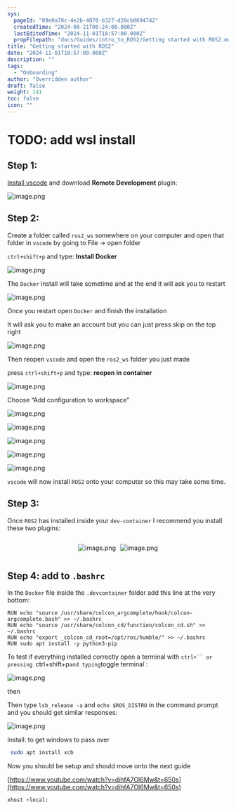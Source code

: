 ```yaml
---
sys:
  pageId: "89e0a78c-4e2b-4070-b327-d28cb0694742"
  createdTime: "2024-08-21T00:24:00.000Z"
  lastEditedTime: "2024-11-01T18:57:00.000Z"
  propFilepath: "docs/Guides/intro_to_ROS2/Getting started with ROS2.md"
title: "Getting started with ROS2"
date: "2024-11-01T18:57:00.000Z"
description: ""
tags:
  - "Onboarding"
author: "Overridden author"
draft: false
weight: 141
toc: false
icon: ""
---
```


# TODO: add wsl install

## Step 1:

[Install vscode](https://code.visualstudio.com/download) and download **Remote Development** plugin:

![image.png](https://prod-files-secure.s3.us-west-2.amazonaws.com/d518164a-d88e-44d1-a4ee-3adb3bd8bce0/efb52993-1881-4a40-b95e-6f020334f022/image.png?X-Amz-Algorithm=AWS4-HMAC-SHA256&X-Amz-Content-Sha256=UNSIGNED-PAYLOAD&X-Amz-Credential=ASIAZI2LB4666QVT7VAM%2F20250301%2Fus-west-2%2Fs3%2Faws4_request&X-Amz-Date=20250301T004016Z&X-Amz-Expires=3600&X-Amz-Security-Token=IQoJb3JpZ2luX2VjEF8aCXVzLXdlc3QtMiJHMEUCIF%2Bdik1amFfdhpL8MUUgbxBVlbB3Xupv0J9buoq%2FHXApAiEAt7NJY57GMK79RaVY3dPNgE5giiDmCHReqDfmZm1gAqEqiAQImP%2F%2F%2F%2F%2F%2F%2F%2F%2F%2FARAAGgw2Mzc0MjMxODM4MDUiDMDhUgORmjrR4q%2BT8CrcA8c9okrl8VG6zsuhZY4%2F4b%2B4i3eoBvHNDMza05BGo%2BZsRsJfuFzXx37v94mRSshI7M68fWBUlP%2FiIjUbOA98VRSvM7BPYxRemUPuD%2F7AYppJZLgbuYS0mDDh5j3wfBA4ivbkxTnv17OcUwm6wgi7aKHF%2B9DBFLREyEtIhXaIZF6NJ3kr8LEm%2Fch%2FMt35MikarEZ3DN78bV2XnwYyU0KkhwGpSH01M2e0nE2kMrDZhnQjOYkfZPhmE87e7HoKYbU4YA9hUEfx0h3GkXtz9qTiEaECROeWk6ki0DQ76SFV5dT449G3Nlt6h4MDs4R1dgy2jWOfm%2BIrPFE%2B34hsAtulC6s%2FpXqPIX%2B240SmlQ%2BecNgVzg1lWAcafq%2FHpVK%2B3M6CKDt4rKIaPy380PCk9mCRO9MEOE2z5KWUrdBEIM4BpKqiTi8CA6wfxQD43MB5W8EIexD1tIoitEJDTGu0SoV0SPIAxLyMNZ56tPWffUPu7zGHUjCQKLD5co7Cq0s5I2mJMvGfXsFZJZWc2UOjgAUYL9CXgk0Hew%2Bd5OfaNTnPTexuQZ9Fq7cUiIJiAup8%2FzItbU4%2BFdqRCTAKOIpOJnp30S6hbUvRzfbiKZ1kg36Cg%2BECZsBBujASLyYmAOtXMJ6Fib4GOqUBoI1qpb411B5jdLnUU%2Fr%2FU2HyARFBWHcC7LY43aob5OKYK0Wz%2BNNSWDoo44NS%2F1bA6inf3PuYSst7dEb897QUJb8Nmb%2BFV6edyAAE75XZEgdxi9lJZBCFaII7Kd%2BOu9Y%2BY8DS8RbUtZD2ygYmJeCuLkInKftmi85vxejgCEgYHSflvkvCVTL5RSE6nCzoVwRs%2BsaU7Zly4uKtx9j9g4yY0aeuX30m&X-Amz-Signature=84208735e14bb0b8ecea901c10fcacd6685be2d81d7ade7c65f91c753663403b&X-Amz-SignedHeaders=host&x-id=GetObject)

## Step 2:

Create a folder called `ros2_ws` somewhere on your computer and open that folder in `vscode` by going to File → open folder 

`ctrl+shift+p` and type: **Install Docker**

![image.png](https://prod-files-secure.s3.us-west-2.amazonaws.com/d518164a-d88e-44d1-a4ee-3adb3bd8bce0/2269dc0e-1cd5-47ff-bceb-c04ad9b2eab0/image.png?X-Amz-Algorithm=AWS4-HMAC-SHA256&X-Amz-Content-Sha256=UNSIGNED-PAYLOAD&X-Amz-Credential=ASIAZI2LB4666QVT7VAM%2F20250301%2Fus-west-2%2Fs3%2Faws4_request&X-Amz-Date=20250301T004017Z&X-Amz-Expires=3600&X-Amz-Security-Token=IQoJb3JpZ2luX2VjEF8aCXVzLXdlc3QtMiJHMEUCIF%2Bdik1amFfdhpL8MUUgbxBVlbB3Xupv0J9buoq%2FHXApAiEAt7NJY57GMK79RaVY3dPNgE5giiDmCHReqDfmZm1gAqEqiAQImP%2F%2F%2F%2F%2F%2F%2F%2F%2F%2FARAAGgw2Mzc0MjMxODM4MDUiDMDhUgORmjrR4q%2BT8CrcA8c9okrl8VG6zsuhZY4%2F4b%2B4i3eoBvHNDMza05BGo%2BZsRsJfuFzXx37v94mRSshI7M68fWBUlP%2FiIjUbOA98VRSvM7BPYxRemUPuD%2F7AYppJZLgbuYS0mDDh5j3wfBA4ivbkxTnv17OcUwm6wgi7aKHF%2B9DBFLREyEtIhXaIZF6NJ3kr8LEm%2Fch%2FMt35MikarEZ3DN78bV2XnwYyU0KkhwGpSH01M2e0nE2kMrDZhnQjOYkfZPhmE87e7HoKYbU4YA9hUEfx0h3GkXtz9qTiEaECROeWk6ki0DQ76SFV5dT449G3Nlt6h4MDs4R1dgy2jWOfm%2BIrPFE%2B34hsAtulC6s%2FpXqPIX%2B240SmlQ%2BecNgVzg1lWAcafq%2FHpVK%2B3M6CKDt4rKIaPy380PCk9mCRO9MEOE2z5KWUrdBEIM4BpKqiTi8CA6wfxQD43MB5W8EIexD1tIoitEJDTGu0SoV0SPIAxLyMNZ56tPWffUPu7zGHUjCQKLD5co7Cq0s5I2mJMvGfXsFZJZWc2UOjgAUYL9CXgk0Hew%2Bd5OfaNTnPTexuQZ9Fq7cUiIJiAup8%2FzItbU4%2BFdqRCTAKOIpOJnp30S6hbUvRzfbiKZ1kg36Cg%2BECZsBBujASLyYmAOtXMJ6Fib4GOqUBoI1qpb411B5jdLnUU%2Fr%2FU2HyARFBWHcC7LY43aob5OKYK0Wz%2BNNSWDoo44NS%2F1bA6inf3PuYSst7dEb897QUJb8Nmb%2BFV6edyAAE75XZEgdxi9lJZBCFaII7Kd%2BOu9Y%2BY8DS8RbUtZD2ygYmJeCuLkInKftmi85vxejgCEgYHSflvkvCVTL5RSE6nCzoVwRs%2BsaU7Zly4uKtx9j9g4yY0aeuX30m&X-Amz-Signature=4a2a86617ea6fcbefaa402ce2a7f8c19b2a5be70f593eafdca71418991424546&X-Amz-SignedHeaders=host&x-id=GetObject)

The `Docker` install will take sometime and at the end it will ask you to restart

![image.png](https://prod-files-secure.s3.us-west-2.amazonaws.com/d518164a-d88e-44d1-a4ee-3adb3bd8bce0/ed233f78-be33-4b1f-b89c-9c346c0e961e/image.png?X-Amz-Algorithm=AWS4-HMAC-SHA256&X-Amz-Content-Sha256=UNSIGNED-PAYLOAD&X-Amz-Credential=ASIAZI2LB4666QVT7VAM%2F20250301%2Fus-west-2%2Fs3%2Faws4_request&X-Amz-Date=20250301T004017Z&X-Amz-Expires=3600&X-Amz-Security-Token=IQoJb3JpZ2luX2VjEF8aCXVzLXdlc3QtMiJHMEUCIF%2Bdik1amFfdhpL8MUUgbxBVlbB3Xupv0J9buoq%2FHXApAiEAt7NJY57GMK79RaVY3dPNgE5giiDmCHReqDfmZm1gAqEqiAQImP%2F%2F%2F%2F%2F%2F%2F%2F%2F%2FARAAGgw2Mzc0MjMxODM4MDUiDMDhUgORmjrR4q%2BT8CrcA8c9okrl8VG6zsuhZY4%2F4b%2B4i3eoBvHNDMza05BGo%2BZsRsJfuFzXx37v94mRSshI7M68fWBUlP%2FiIjUbOA98VRSvM7BPYxRemUPuD%2F7AYppJZLgbuYS0mDDh5j3wfBA4ivbkxTnv17OcUwm6wgi7aKHF%2B9DBFLREyEtIhXaIZF6NJ3kr8LEm%2Fch%2FMt35MikarEZ3DN78bV2XnwYyU0KkhwGpSH01M2e0nE2kMrDZhnQjOYkfZPhmE87e7HoKYbU4YA9hUEfx0h3GkXtz9qTiEaECROeWk6ki0DQ76SFV5dT449G3Nlt6h4MDs4R1dgy2jWOfm%2BIrPFE%2B34hsAtulC6s%2FpXqPIX%2B240SmlQ%2BecNgVzg1lWAcafq%2FHpVK%2B3M6CKDt4rKIaPy380PCk9mCRO9MEOE2z5KWUrdBEIM4BpKqiTi8CA6wfxQD43MB5W8EIexD1tIoitEJDTGu0SoV0SPIAxLyMNZ56tPWffUPu7zGHUjCQKLD5co7Cq0s5I2mJMvGfXsFZJZWc2UOjgAUYL9CXgk0Hew%2Bd5OfaNTnPTexuQZ9Fq7cUiIJiAup8%2FzItbU4%2BFdqRCTAKOIpOJnp30S6hbUvRzfbiKZ1kg36Cg%2BECZsBBujASLyYmAOtXMJ6Fib4GOqUBoI1qpb411B5jdLnUU%2Fr%2FU2HyARFBWHcC7LY43aob5OKYK0Wz%2BNNSWDoo44NS%2F1bA6inf3PuYSst7dEb897QUJb8Nmb%2BFV6edyAAE75XZEgdxi9lJZBCFaII7Kd%2BOu9Y%2BY8DS8RbUtZD2ygYmJeCuLkInKftmi85vxejgCEgYHSflvkvCVTL5RSE6nCzoVwRs%2BsaU7Zly4uKtx9j9g4yY0aeuX30m&X-Amz-Signature=55b7b6440ce5353157cceda87a22eff8db101065be3debddfa48daba275cc961&X-Amz-SignedHeaders=host&x-id=GetObject)

Once you restart open `Docker` and finish the installation

It will ask you to make an account but you can just press skip on the top right

![image.png](https://prod-files-secure.s3.us-west-2.amazonaws.com/d518164a-d88e-44d1-a4ee-3adb3bd8bce0/21010ad9-1659-4fd9-9f59-9932a09b2a3d/image.png?X-Amz-Algorithm=AWS4-HMAC-SHA256&X-Amz-Content-Sha256=UNSIGNED-PAYLOAD&X-Amz-Credential=ASIAZI2LB4666QVT7VAM%2F20250301%2Fus-west-2%2Fs3%2Faws4_request&X-Amz-Date=20250301T004017Z&X-Amz-Expires=3600&X-Amz-Security-Token=IQoJb3JpZ2luX2VjEF8aCXVzLXdlc3QtMiJHMEUCIF%2Bdik1amFfdhpL8MUUgbxBVlbB3Xupv0J9buoq%2FHXApAiEAt7NJY57GMK79RaVY3dPNgE5giiDmCHReqDfmZm1gAqEqiAQImP%2F%2F%2F%2F%2F%2F%2F%2F%2F%2FARAAGgw2Mzc0MjMxODM4MDUiDMDhUgORmjrR4q%2BT8CrcA8c9okrl8VG6zsuhZY4%2F4b%2B4i3eoBvHNDMza05BGo%2BZsRsJfuFzXx37v94mRSshI7M68fWBUlP%2FiIjUbOA98VRSvM7BPYxRemUPuD%2F7AYppJZLgbuYS0mDDh5j3wfBA4ivbkxTnv17OcUwm6wgi7aKHF%2B9DBFLREyEtIhXaIZF6NJ3kr8LEm%2Fch%2FMt35MikarEZ3DN78bV2XnwYyU0KkhwGpSH01M2e0nE2kMrDZhnQjOYkfZPhmE87e7HoKYbU4YA9hUEfx0h3GkXtz9qTiEaECROeWk6ki0DQ76SFV5dT449G3Nlt6h4MDs4R1dgy2jWOfm%2BIrPFE%2B34hsAtulC6s%2FpXqPIX%2B240SmlQ%2BecNgVzg1lWAcafq%2FHpVK%2B3M6CKDt4rKIaPy380PCk9mCRO9MEOE2z5KWUrdBEIM4BpKqiTi8CA6wfxQD43MB5W8EIexD1tIoitEJDTGu0SoV0SPIAxLyMNZ56tPWffUPu7zGHUjCQKLD5co7Cq0s5I2mJMvGfXsFZJZWc2UOjgAUYL9CXgk0Hew%2Bd5OfaNTnPTexuQZ9Fq7cUiIJiAup8%2FzItbU4%2BFdqRCTAKOIpOJnp30S6hbUvRzfbiKZ1kg36Cg%2BECZsBBujASLyYmAOtXMJ6Fib4GOqUBoI1qpb411B5jdLnUU%2Fr%2FU2HyARFBWHcC7LY43aob5OKYK0Wz%2BNNSWDoo44NS%2F1bA6inf3PuYSst7dEb897QUJb8Nmb%2BFV6edyAAE75XZEgdxi9lJZBCFaII7Kd%2BOu9Y%2BY8DS8RbUtZD2ygYmJeCuLkInKftmi85vxejgCEgYHSflvkvCVTL5RSE6nCzoVwRs%2BsaU7Zly4uKtx9j9g4yY0aeuX30m&X-Amz-Signature=2d802602fc3fa225d52d61759c1a8baf42a80a4eccd7f0d23921b6ba60c20c28&X-Amz-SignedHeaders=host&x-id=GetObject)

Then reopen `vscode` and open the `ros2_ws` folder you just made

press `ctrl+shift+p` and type: **reopen in container**

![image.png](https://prod-files-secure.s3.us-west-2.amazonaws.com/d518164a-d88e-44d1-a4ee-3adb3bd8bce0/4e93b8c2-41ad-488c-8095-c74205196118/image.png?X-Amz-Algorithm=AWS4-HMAC-SHA256&X-Amz-Content-Sha256=UNSIGNED-PAYLOAD&X-Amz-Credential=ASIAZI2LB4666QVT7VAM%2F20250301%2Fus-west-2%2Fs3%2Faws4_request&X-Amz-Date=20250301T004017Z&X-Amz-Expires=3600&X-Amz-Security-Token=IQoJb3JpZ2luX2VjEF8aCXVzLXdlc3QtMiJHMEUCIF%2Bdik1amFfdhpL8MUUgbxBVlbB3Xupv0J9buoq%2FHXApAiEAt7NJY57GMK79RaVY3dPNgE5giiDmCHReqDfmZm1gAqEqiAQImP%2F%2F%2F%2F%2F%2F%2F%2F%2F%2FARAAGgw2Mzc0MjMxODM4MDUiDMDhUgORmjrR4q%2BT8CrcA8c9okrl8VG6zsuhZY4%2F4b%2B4i3eoBvHNDMza05BGo%2BZsRsJfuFzXx37v94mRSshI7M68fWBUlP%2FiIjUbOA98VRSvM7BPYxRemUPuD%2F7AYppJZLgbuYS0mDDh5j3wfBA4ivbkxTnv17OcUwm6wgi7aKHF%2B9DBFLREyEtIhXaIZF6NJ3kr8LEm%2Fch%2FMt35MikarEZ3DN78bV2XnwYyU0KkhwGpSH01M2e0nE2kMrDZhnQjOYkfZPhmE87e7HoKYbU4YA9hUEfx0h3GkXtz9qTiEaECROeWk6ki0DQ76SFV5dT449G3Nlt6h4MDs4R1dgy2jWOfm%2BIrPFE%2B34hsAtulC6s%2FpXqPIX%2B240SmlQ%2BecNgVzg1lWAcafq%2FHpVK%2B3M6CKDt4rKIaPy380PCk9mCRO9MEOE2z5KWUrdBEIM4BpKqiTi8CA6wfxQD43MB5W8EIexD1tIoitEJDTGu0SoV0SPIAxLyMNZ56tPWffUPu7zGHUjCQKLD5co7Cq0s5I2mJMvGfXsFZJZWc2UOjgAUYL9CXgk0Hew%2Bd5OfaNTnPTexuQZ9Fq7cUiIJiAup8%2FzItbU4%2BFdqRCTAKOIpOJnp30S6hbUvRzfbiKZ1kg36Cg%2BECZsBBujASLyYmAOtXMJ6Fib4GOqUBoI1qpb411B5jdLnUU%2Fr%2FU2HyARFBWHcC7LY43aob5OKYK0Wz%2BNNSWDoo44NS%2F1bA6inf3PuYSst7dEb897QUJb8Nmb%2BFV6edyAAE75XZEgdxi9lJZBCFaII7Kd%2BOu9Y%2BY8DS8RbUtZD2ygYmJeCuLkInKftmi85vxejgCEgYHSflvkvCVTL5RSE6nCzoVwRs%2BsaU7Zly4uKtx9j9g4yY0aeuX30m&X-Amz-Signature=46b7017c2c76ce97956f7ea39f1e160183e25fa95982f3f54e96826160153157&X-Amz-SignedHeaders=host&x-id=GetObject)

Choose “Add configuration to workspace”

![image.png](https://prod-files-secure.s3.us-west-2.amazonaws.com/d518164a-d88e-44d1-a4ee-3adb3bd8bce0/9560b282-5060-4989-ba37-97e7b2c22476/image.png?X-Amz-Algorithm=AWS4-HMAC-SHA256&X-Amz-Content-Sha256=UNSIGNED-PAYLOAD&X-Amz-Credential=ASIAZI2LB4666QVT7VAM%2F20250301%2Fus-west-2%2Fs3%2Faws4_request&X-Amz-Date=20250301T004017Z&X-Amz-Expires=3600&X-Amz-Security-Token=IQoJb3JpZ2luX2VjEF8aCXVzLXdlc3QtMiJHMEUCIF%2Bdik1amFfdhpL8MUUgbxBVlbB3Xupv0J9buoq%2FHXApAiEAt7NJY57GMK79RaVY3dPNgE5giiDmCHReqDfmZm1gAqEqiAQImP%2F%2F%2F%2F%2F%2F%2F%2F%2F%2FARAAGgw2Mzc0MjMxODM4MDUiDMDhUgORmjrR4q%2BT8CrcA8c9okrl8VG6zsuhZY4%2F4b%2B4i3eoBvHNDMza05BGo%2BZsRsJfuFzXx37v94mRSshI7M68fWBUlP%2FiIjUbOA98VRSvM7BPYxRemUPuD%2F7AYppJZLgbuYS0mDDh5j3wfBA4ivbkxTnv17OcUwm6wgi7aKHF%2B9DBFLREyEtIhXaIZF6NJ3kr8LEm%2Fch%2FMt35MikarEZ3DN78bV2XnwYyU0KkhwGpSH01M2e0nE2kMrDZhnQjOYkfZPhmE87e7HoKYbU4YA9hUEfx0h3GkXtz9qTiEaECROeWk6ki0DQ76SFV5dT449G3Nlt6h4MDs4R1dgy2jWOfm%2BIrPFE%2B34hsAtulC6s%2FpXqPIX%2B240SmlQ%2BecNgVzg1lWAcafq%2FHpVK%2B3M6CKDt4rKIaPy380PCk9mCRO9MEOE2z5KWUrdBEIM4BpKqiTi8CA6wfxQD43MB5W8EIexD1tIoitEJDTGu0SoV0SPIAxLyMNZ56tPWffUPu7zGHUjCQKLD5co7Cq0s5I2mJMvGfXsFZJZWc2UOjgAUYL9CXgk0Hew%2Bd5OfaNTnPTexuQZ9Fq7cUiIJiAup8%2FzItbU4%2BFdqRCTAKOIpOJnp30S6hbUvRzfbiKZ1kg36Cg%2BECZsBBujASLyYmAOtXMJ6Fib4GOqUBoI1qpb411B5jdLnUU%2Fr%2FU2HyARFBWHcC7LY43aob5OKYK0Wz%2BNNSWDoo44NS%2F1bA6inf3PuYSst7dEb897QUJb8Nmb%2BFV6edyAAE75XZEgdxi9lJZBCFaII7Kd%2BOu9Y%2BY8DS8RbUtZD2ygYmJeCuLkInKftmi85vxejgCEgYHSflvkvCVTL5RSE6nCzoVwRs%2BsaU7Zly4uKtx9j9g4yY0aeuX30m&X-Amz-Signature=83a18362794a35b98c9f9ddc8aa45c28fcbd5c64508305612ca09661338daffd&X-Amz-SignedHeaders=host&x-id=GetObject)

![image.png](https://prod-files-secure.s3.us-west-2.amazonaws.com/d518164a-d88e-44d1-a4ee-3adb3bd8bce0/2ee63f81-886b-48e8-a553-dc6e5eac99e4/image.png?X-Amz-Algorithm=AWS4-HMAC-SHA256&X-Amz-Content-Sha256=UNSIGNED-PAYLOAD&X-Amz-Credential=ASIAZI2LB4666QVT7VAM%2F20250301%2Fus-west-2%2Fs3%2Faws4_request&X-Amz-Date=20250301T004016Z&X-Amz-Expires=3600&X-Amz-Security-Token=IQoJb3JpZ2luX2VjEF8aCXVzLXdlc3QtMiJHMEUCIF%2Bdik1amFfdhpL8MUUgbxBVlbB3Xupv0J9buoq%2FHXApAiEAt7NJY57GMK79RaVY3dPNgE5giiDmCHReqDfmZm1gAqEqiAQImP%2F%2F%2F%2F%2F%2F%2F%2F%2F%2FARAAGgw2Mzc0MjMxODM4MDUiDMDhUgORmjrR4q%2BT8CrcA8c9okrl8VG6zsuhZY4%2F4b%2B4i3eoBvHNDMza05BGo%2BZsRsJfuFzXx37v94mRSshI7M68fWBUlP%2FiIjUbOA98VRSvM7BPYxRemUPuD%2F7AYppJZLgbuYS0mDDh5j3wfBA4ivbkxTnv17OcUwm6wgi7aKHF%2B9DBFLREyEtIhXaIZF6NJ3kr8LEm%2Fch%2FMt35MikarEZ3DN78bV2XnwYyU0KkhwGpSH01M2e0nE2kMrDZhnQjOYkfZPhmE87e7HoKYbU4YA9hUEfx0h3GkXtz9qTiEaECROeWk6ki0DQ76SFV5dT449G3Nlt6h4MDs4R1dgy2jWOfm%2BIrPFE%2B34hsAtulC6s%2FpXqPIX%2B240SmlQ%2BecNgVzg1lWAcafq%2FHpVK%2B3M6CKDt4rKIaPy380PCk9mCRO9MEOE2z5KWUrdBEIM4BpKqiTi8CA6wfxQD43MB5W8EIexD1tIoitEJDTGu0SoV0SPIAxLyMNZ56tPWffUPu7zGHUjCQKLD5co7Cq0s5I2mJMvGfXsFZJZWc2UOjgAUYL9CXgk0Hew%2Bd5OfaNTnPTexuQZ9Fq7cUiIJiAup8%2FzItbU4%2BFdqRCTAKOIpOJnp30S6hbUvRzfbiKZ1kg36Cg%2BECZsBBujASLyYmAOtXMJ6Fib4GOqUBoI1qpb411B5jdLnUU%2Fr%2FU2HyARFBWHcC7LY43aob5OKYK0Wz%2BNNSWDoo44NS%2F1bA6inf3PuYSst7dEb897QUJb8Nmb%2BFV6edyAAE75XZEgdxi9lJZBCFaII7Kd%2BOu9Y%2BY8DS8RbUtZD2ygYmJeCuLkInKftmi85vxejgCEgYHSflvkvCVTL5RSE6nCzoVwRs%2BsaU7Zly4uKtx9j9g4yY0aeuX30m&X-Amz-Signature=43f48676fa026e3cb7ef44b9100aa38186503433335f72739d07f91ff050a36a&X-Amz-SignedHeaders=host&x-id=GetObject)

![image.png](https://prod-files-secure.s3.us-west-2.amazonaws.com/d518164a-d88e-44d1-a4ee-3adb3bd8bce0/ae1580b2-b048-407e-aed9-b584224a7a04/image.png?X-Amz-Algorithm=AWS4-HMAC-SHA256&X-Amz-Content-Sha256=UNSIGNED-PAYLOAD&X-Amz-Credential=ASIAZI2LB4666QVT7VAM%2F20250301%2Fus-west-2%2Fs3%2Faws4_request&X-Amz-Date=20250301T004017Z&X-Amz-Expires=3600&X-Amz-Security-Token=IQoJb3JpZ2luX2VjEF8aCXVzLXdlc3QtMiJHMEUCIF%2Bdik1amFfdhpL8MUUgbxBVlbB3Xupv0J9buoq%2FHXApAiEAt7NJY57GMK79RaVY3dPNgE5giiDmCHReqDfmZm1gAqEqiAQImP%2F%2F%2F%2F%2F%2F%2F%2F%2F%2FARAAGgw2Mzc0MjMxODM4MDUiDMDhUgORmjrR4q%2BT8CrcA8c9okrl8VG6zsuhZY4%2F4b%2B4i3eoBvHNDMza05BGo%2BZsRsJfuFzXx37v94mRSshI7M68fWBUlP%2FiIjUbOA98VRSvM7BPYxRemUPuD%2F7AYppJZLgbuYS0mDDh5j3wfBA4ivbkxTnv17OcUwm6wgi7aKHF%2B9DBFLREyEtIhXaIZF6NJ3kr8LEm%2Fch%2FMt35MikarEZ3DN78bV2XnwYyU0KkhwGpSH01M2e0nE2kMrDZhnQjOYkfZPhmE87e7HoKYbU4YA9hUEfx0h3GkXtz9qTiEaECROeWk6ki0DQ76SFV5dT449G3Nlt6h4MDs4R1dgy2jWOfm%2BIrPFE%2B34hsAtulC6s%2FpXqPIX%2B240SmlQ%2BecNgVzg1lWAcafq%2FHpVK%2B3M6CKDt4rKIaPy380PCk9mCRO9MEOE2z5KWUrdBEIM4BpKqiTi8CA6wfxQD43MB5W8EIexD1tIoitEJDTGu0SoV0SPIAxLyMNZ56tPWffUPu7zGHUjCQKLD5co7Cq0s5I2mJMvGfXsFZJZWc2UOjgAUYL9CXgk0Hew%2Bd5OfaNTnPTexuQZ9Fq7cUiIJiAup8%2FzItbU4%2BFdqRCTAKOIpOJnp30S6hbUvRzfbiKZ1kg36Cg%2BECZsBBujASLyYmAOtXMJ6Fib4GOqUBoI1qpb411B5jdLnUU%2Fr%2FU2HyARFBWHcC7LY43aob5OKYK0Wz%2BNNSWDoo44NS%2F1bA6inf3PuYSst7dEb897QUJb8Nmb%2BFV6edyAAE75XZEgdxi9lJZBCFaII7Kd%2BOu9Y%2BY8DS8RbUtZD2ygYmJeCuLkInKftmi85vxejgCEgYHSflvkvCVTL5RSE6nCzoVwRs%2BsaU7Zly4uKtx9j9g4yY0aeuX30m&X-Amz-Signature=278c8c3de89fbc1f55212e7fa825c2544e7b4ce69b530992ad5067a1a4942c08&X-Amz-SignedHeaders=host&x-id=GetObject)

![image.png](https://prod-files-secure.s3.us-west-2.amazonaws.com/d518164a-d88e-44d1-a4ee-3adb3bd8bce0/53255b28-f75e-430f-b9e3-c0ac8577e42b/image.png?X-Amz-Algorithm=AWS4-HMAC-SHA256&X-Amz-Content-Sha256=UNSIGNED-PAYLOAD&X-Amz-Credential=ASIAZI2LB4666QVT7VAM%2F20250301%2Fus-west-2%2Fs3%2Faws4_request&X-Amz-Date=20250301T004017Z&X-Amz-Expires=3600&X-Amz-Security-Token=IQoJb3JpZ2luX2VjEF8aCXVzLXdlc3QtMiJHMEUCIF%2Bdik1amFfdhpL8MUUgbxBVlbB3Xupv0J9buoq%2FHXApAiEAt7NJY57GMK79RaVY3dPNgE5giiDmCHReqDfmZm1gAqEqiAQImP%2F%2F%2F%2F%2F%2F%2F%2F%2F%2FARAAGgw2Mzc0MjMxODM4MDUiDMDhUgORmjrR4q%2BT8CrcA8c9okrl8VG6zsuhZY4%2F4b%2B4i3eoBvHNDMza05BGo%2BZsRsJfuFzXx37v94mRSshI7M68fWBUlP%2FiIjUbOA98VRSvM7BPYxRemUPuD%2F7AYppJZLgbuYS0mDDh5j3wfBA4ivbkxTnv17OcUwm6wgi7aKHF%2B9DBFLREyEtIhXaIZF6NJ3kr8LEm%2Fch%2FMt35MikarEZ3DN78bV2XnwYyU0KkhwGpSH01M2e0nE2kMrDZhnQjOYkfZPhmE87e7HoKYbU4YA9hUEfx0h3GkXtz9qTiEaECROeWk6ki0DQ76SFV5dT449G3Nlt6h4MDs4R1dgy2jWOfm%2BIrPFE%2B34hsAtulC6s%2FpXqPIX%2B240SmlQ%2BecNgVzg1lWAcafq%2FHpVK%2B3M6CKDt4rKIaPy380PCk9mCRO9MEOE2z5KWUrdBEIM4BpKqiTi8CA6wfxQD43MB5W8EIexD1tIoitEJDTGu0SoV0SPIAxLyMNZ56tPWffUPu7zGHUjCQKLD5co7Cq0s5I2mJMvGfXsFZJZWc2UOjgAUYL9CXgk0Hew%2Bd5OfaNTnPTexuQZ9Fq7cUiIJiAup8%2FzItbU4%2BFdqRCTAKOIpOJnp30S6hbUvRzfbiKZ1kg36Cg%2BECZsBBujASLyYmAOtXMJ6Fib4GOqUBoI1qpb411B5jdLnUU%2Fr%2FU2HyARFBWHcC7LY43aob5OKYK0Wz%2BNNSWDoo44NS%2F1bA6inf3PuYSst7dEb897QUJb8Nmb%2BFV6edyAAE75XZEgdxi9lJZBCFaII7Kd%2BOu9Y%2BY8DS8RbUtZD2ygYmJeCuLkInKftmi85vxejgCEgYHSflvkvCVTL5RSE6nCzoVwRs%2BsaU7Zly4uKtx9j9g4yY0aeuX30m&X-Amz-Signature=cad45b1946d385ffaec08a4a5f24cb6a2d2da455db4bfa45b1a251d9c2c64a4d&X-Amz-SignedHeaders=host&x-id=GetObject)

![image.png](https://prod-files-secure.s3.us-west-2.amazonaws.com/d518164a-d88e-44d1-a4ee-3adb3bd8bce0/7c562767-5af9-4ffb-97d1-327bcdf4ee00/image.png?X-Amz-Algorithm=AWS4-HMAC-SHA256&X-Amz-Content-Sha256=UNSIGNED-PAYLOAD&X-Amz-Credential=ASIAZI2LB4666QVT7VAM%2F20250301%2Fus-west-2%2Fs3%2Faws4_request&X-Amz-Date=20250301T004017Z&X-Amz-Expires=3600&X-Amz-Security-Token=IQoJb3JpZ2luX2VjEF8aCXVzLXdlc3QtMiJHMEUCIF%2Bdik1amFfdhpL8MUUgbxBVlbB3Xupv0J9buoq%2FHXApAiEAt7NJY57GMK79RaVY3dPNgE5giiDmCHReqDfmZm1gAqEqiAQImP%2F%2F%2F%2F%2F%2F%2F%2F%2F%2FARAAGgw2Mzc0MjMxODM4MDUiDMDhUgORmjrR4q%2BT8CrcA8c9okrl8VG6zsuhZY4%2F4b%2B4i3eoBvHNDMza05BGo%2BZsRsJfuFzXx37v94mRSshI7M68fWBUlP%2FiIjUbOA98VRSvM7BPYxRemUPuD%2F7AYppJZLgbuYS0mDDh5j3wfBA4ivbkxTnv17OcUwm6wgi7aKHF%2B9DBFLREyEtIhXaIZF6NJ3kr8LEm%2Fch%2FMt35MikarEZ3DN78bV2XnwYyU0KkhwGpSH01M2e0nE2kMrDZhnQjOYkfZPhmE87e7HoKYbU4YA9hUEfx0h3GkXtz9qTiEaECROeWk6ki0DQ76SFV5dT449G3Nlt6h4MDs4R1dgy2jWOfm%2BIrPFE%2B34hsAtulC6s%2FpXqPIX%2B240SmlQ%2BecNgVzg1lWAcafq%2FHpVK%2B3M6CKDt4rKIaPy380PCk9mCRO9MEOE2z5KWUrdBEIM4BpKqiTi8CA6wfxQD43MB5W8EIexD1tIoitEJDTGu0SoV0SPIAxLyMNZ56tPWffUPu7zGHUjCQKLD5co7Cq0s5I2mJMvGfXsFZJZWc2UOjgAUYL9CXgk0Hew%2Bd5OfaNTnPTexuQZ9Fq7cUiIJiAup8%2FzItbU4%2BFdqRCTAKOIpOJnp30S6hbUvRzfbiKZ1kg36Cg%2BECZsBBujASLyYmAOtXMJ6Fib4GOqUBoI1qpb411B5jdLnUU%2Fr%2FU2HyARFBWHcC7LY43aob5OKYK0Wz%2BNNSWDoo44NS%2F1bA6inf3PuYSst7dEb897QUJb8Nmb%2BFV6edyAAE75XZEgdxi9lJZBCFaII7Kd%2BOu9Y%2BY8DS8RbUtZD2ygYmJeCuLkInKftmi85vxejgCEgYHSflvkvCVTL5RSE6nCzoVwRs%2BsaU7Zly4uKtx9j9g4yY0aeuX30m&X-Amz-Signature=f87dffa2195e6936c70b293f7f7c494e7b22fd5759fb8e83c2ef65e6b3b79d47&X-Amz-SignedHeaders=host&x-id=GetObject)

`vscode` will now install `ROS2` onto your computer so this may take some time.

## Step 3:

Once `ROS2` has installed inside your `dev-container` I recommend you install these two plugins:

<div style="display: flex;flex-direction: row; column-gap:10px; max-width: 630px;justify-content: center;">
<div>

![image.png](https://prod-files-secure.s3.us-west-2.amazonaws.com/d518164a-d88e-44d1-a4ee-3adb3bd8bce0/3fc3d550-5a54-4ba1-ba6b-faa01cdb7369/image.png?X-Amz-Algorithm=AWS4-HMAC-SHA256&X-Amz-Content-Sha256=UNSIGNED-PAYLOAD&X-Amz-Credential=ASIAZI2LB466QSUZEZ5O%2F20250301%2Fus-west-2%2Fs3%2Faws4_request&X-Amz-Date=20250301T004025Z&X-Amz-Expires=3600&X-Amz-Security-Token=IQoJb3JpZ2luX2VjEF8aCXVzLXdlc3QtMiJGMEQCIFESBu2Jpiafw4nZYm422zoTBc7uSd3gA4rh%2FZ7Xi50XAiBXtW4r9ns9b0pqpe5zmOW4rOSPtCTBNzWGMSJqExuOPSqIBAiY%2F%2F%2F%2F%2F%2F%2F%2F%2F%2F8BEAAaDDYzNzQyMzE4MzgwNSIMVrjQRNefgnNp3dsuKtwDJmYBjBcQfw6IdJUcMPqw8%2BDVA6I9Sw0UEVYjRJnVNZseZ%2B3X%2FGX%2FfIdOEhOAG7%2F0u2IQL2iUUOrP70g4%2BEMtKfqGG2%2B9dTRNQMDHCg9CzECZgjwq27C1ljCGJzsFrrUb6yHrXr0hMrHD4Wi4R0ecEDsDvFkZCmq0ljdv9RKMt80lKGr%2Bu1Lgmxb60dSCFd7JKMuYsBdyMO5qdc0PeUmzSYe8gsOStDyR3X4pzuXv9OTI%2FcvMLUE%2BBeXPl8zxqyPSeBVVej1qxOPuofD6ymH3nxvWljiX93%2B0YOB4rO1553mrv7LqYRi5pk9KnO3cjT%2BuJWBax%2FSY6V2on3%2B2vUeJBfH1tchK7OJvtd%2FT8D18dhJYtxlKTf9V1y3qXOUHNcPvthfkHOcZudomS4y0Wjolxkmp9FCTi1fg4ZNwEBnUljpr9%2BqGvR2urksmdydgQsRgYGeg0eyC52SIAJ4vDADFGNZkf%2FWf%2BjnNLfttbJ5%2BHo51v435RrrY5%2B1wlUtL40hirBzwQJLmsRwPsBxMrN4ao%2BWaknL8cSUpKNLhj6crn2zLZWC4FkW7voEanTUqZKdtSOq4aSeOTjuHDwp6EHzdltmbH%2Bhb8ZrlEuDhZKzRlA%2BlyZCSFyJmE5ctN7Mwr4WJvgY6pgEj0JpVbL2tuOuA%2FM4bs2k9Uf6L2Em5YL%2B2Ij4NuArvsSnv6aQdngGdDLOwQPHmG2vkUBm5wszAk%2BwuLOwKZcLbhdXBazRpnPj5peTciAH0AGhBmPyA5IXN3%2BvnRHxNGqjr%2B6irTMQRqc0P7O1MYVnOm9tLS0IBJv%2FXyjwwGWhzn1iU1Y5BoCSmyiZZxlSK%2B9N5yXt%2FLh5fjvhkvvswrAHH65Pn9Mu%2B&X-Amz-Signature=ca9c5cead73528d229c36bd71a3ff80345e8582d336e6e0e2068197373a5da2d&X-Amz-SignedHeaders=host&x-id=GetObject)

</div>
<div>

![image.png](https://prod-files-secure.s3.us-west-2.amazonaws.com/d518164a-d88e-44d1-a4ee-3adb3bd8bce0/d994cc66-13c2-4093-a5a3-f84cf4601a82/image.png?X-Amz-Algorithm=AWS4-HMAC-SHA256&X-Amz-Content-Sha256=UNSIGNED-PAYLOAD&X-Amz-Credential=ASIAZI2LB46626ETOQGI%2F20250301%2Fus-west-2%2Fs3%2Faws4_request&X-Amz-Date=20250301T004025Z&X-Amz-Expires=3600&X-Amz-Security-Token=IQoJb3JpZ2luX2VjEF8aCXVzLXdlc3QtMiJHMEUCIQC14kjOZR06toI6MwLMTNm%2BeagkgjG6Xiz6v0U22Dqh%2BQIgYYGksWmExxGlqOwYENnh%2FANDD50f1KdxUWoWrqom3RoqiAQImP%2F%2F%2F%2F%2F%2F%2F%2F%2F%2FARAAGgw2Mzc0MjMxODM4MDUiDDuj3Uf3OwUt6XFtdyrcA3A6Konb6DBZe%2BBd1%2Fd38CvZ3np7cTKnYnYhqFWu1lyqUsd85vbk3htPrnn1V2xw77M%2FZOPYZGFWsFAUhHOGu0i9W1yFvczcmIviukYyucVA3wIhHybdCoOrvCcVxcKztfA%2FJp5B%2FKuaM3AjCtv02uS7DdXZQAzYc%2BVbd2fg%2FpETOaalqeKClLLaFfehOYliFJB6OXZ1e%2F6eRUqUOpMeO3V6AweyKxevA91gMbTVrn9IYV9c0n2JD7GfaXNGVaSIzN9n1dccw7xg6q8xJbUfnyqegTt6QT2VGG9TI8A%2FxZka8Ca%2BZPUuIwRVHa5lJUG86a3h6cjQE435mqgqTVNZtG%2BfM43nvVXrbvHorfHI8oXge4ZEVd2RYypYi2LdQ2bIIDK39bDJew6xm%2FCav%2FixsLJjS4lMuhwYL8CQ7k5Tf8oZcjop9UbMbe%2FnPpv0TXX7MPY17R4YFC6YX8anB2HNMAjAYMGUIDRTLgg7%2Fhl5gpG3TjPt1jGt0gYBOg%2BaEWU4gMD9IKhD%2F5qiDRXObBJ5FqhfjoJiQ0uI4%2FjnQ6%2Fn5WmTbAWcu1B5aZAQpIpa7IVUCQAj0Baa78oCBPTms7j2rQMHGLqBIoh90Fb19MvU6VrL%2Fx8KWZUjffgkDMF2MMSFib4GOqUBVH1ynOkgDpK2v0INZu2i38xlMk%2F79tEwHU9tPa9FdMEGFNsqH5HP17A6tWWFWpT6z50P1%2B1TTMCUMtCZJ9hkUp8lsdHtcp8gYyB%2FnOQ0TEPrhFmimFBt9JLS6yjh0aLbrDym%2Bo4QVGvqb0JwL0TWXBKpQ1K%2Fjk9lT%2B3R3W3ltMDcinQ%2FWVc1K76J5yXUE8x7qRJnE3i25IlqahrzX%2FfKfjK2kxAf&X-Amz-Signature=a7b50cd24c9e40656435eee3643a70f906aa0e64d7fd67d7b7b9a8b411a85877&X-Amz-SignedHeaders=host&x-id=GetObject)

</div>
</div>

## Step 4: add to `.bashrc`

In the `Docker` file inside the `.devcontainer` folder add this line at the very bottom: 

```docker
RUN echo "source /usr/share/colcon_argcomplete/hook/colcon-argcomplete.bash" >> ~/.bashrc
RUN echo "source /usr/share/colcon_cd/function/colcon_cd.sh" >> ~/.bashrc
RUN echo "export _colcon_cd_root=/opt/ros/humble/" >> ~/.bashrc
RUN sudo apt install -y python3-pip 
```

To test if everything installed correctly open a terminal with `ctrl+`` or pressing `ctrl+shift+p` and typing `toggle terminal`:

![image.png](https://prod-files-secure.s3.us-west-2.amazonaws.com/d518164a-d88e-44d1-a4ee-3adb3bd8bce0/6a4943d8-b04e-4c02-9a58-775f3384d1a5/image.png?X-Amz-Algorithm=AWS4-HMAC-SHA256&X-Amz-Content-Sha256=UNSIGNED-PAYLOAD&X-Amz-Credential=ASIAZI2LB4666QVT7VAM%2F20250301%2Fus-west-2%2Fs3%2Faws4_request&X-Amz-Date=20250301T004017Z&X-Amz-Expires=3600&X-Amz-Security-Token=IQoJb3JpZ2luX2VjEF8aCXVzLXdlc3QtMiJHMEUCIF%2Bdik1amFfdhpL8MUUgbxBVlbB3Xupv0J9buoq%2FHXApAiEAt7NJY57GMK79RaVY3dPNgE5giiDmCHReqDfmZm1gAqEqiAQImP%2F%2F%2F%2F%2F%2F%2F%2F%2F%2FARAAGgw2Mzc0MjMxODM4MDUiDMDhUgORmjrR4q%2BT8CrcA8c9okrl8VG6zsuhZY4%2F4b%2B4i3eoBvHNDMza05BGo%2BZsRsJfuFzXx37v94mRSshI7M68fWBUlP%2FiIjUbOA98VRSvM7BPYxRemUPuD%2F7AYppJZLgbuYS0mDDh5j3wfBA4ivbkxTnv17OcUwm6wgi7aKHF%2B9DBFLREyEtIhXaIZF6NJ3kr8LEm%2Fch%2FMt35MikarEZ3DN78bV2XnwYyU0KkhwGpSH01M2e0nE2kMrDZhnQjOYkfZPhmE87e7HoKYbU4YA9hUEfx0h3GkXtz9qTiEaECROeWk6ki0DQ76SFV5dT449G3Nlt6h4MDs4R1dgy2jWOfm%2BIrPFE%2B34hsAtulC6s%2FpXqPIX%2B240SmlQ%2BecNgVzg1lWAcafq%2FHpVK%2B3M6CKDt4rKIaPy380PCk9mCRO9MEOE2z5KWUrdBEIM4BpKqiTi8CA6wfxQD43MB5W8EIexD1tIoitEJDTGu0SoV0SPIAxLyMNZ56tPWffUPu7zGHUjCQKLD5co7Cq0s5I2mJMvGfXsFZJZWc2UOjgAUYL9CXgk0Hew%2Bd5OfaNTnPTexuQZ9Fq7cUiIJiAup8%2FzItbU4%2BFdqRCTAKOIpOJnp30S6hbUvRzfbiKZ1kg36Cg%2BECZsBBujASLyYmAOtXMJ6Fib4GOqUBoI1qpb411B5jdLnUU%2Fr%2FU2HyARFBWHcC7LY43aob5OKYK0Wz%2BNNSWDoo44NS%2F1bA6inf3PuYSst7dEb897QUJb8Nmb%2BFV6edyAAE75XZEgdxi9lJZBCFaII7Kd%2BOu9Y%2BY8DS8RbUtZD2ygYmJeCuLkInKftmi85vxejgCEgYHSflvkvCVTL5RSE6nCzoVwRs%2BsaU7Zly4uKtx9j9g4yY0aeuX30m&X-Amz-Signature=d1bfb21ad81e15f6b15f720b9550b5af5a77fdca6bf6ec946b7e29ebecf7e7ef&X-Amz-SignedHeaders=host&x-id=GetObject)

then 

Then type `lsb_release -a` and `echo $ROS_DISTRO` in the command prompt and you should get similar responses:

![image.png](https://prod-files-secure.s3.us-west-2.amazonaws.com/d518164a-d88e-44d1-a4ee-3adb3bd8bce0/3e635dec-a805-4e85-8b9e-d000e5b71a4e/image.png?X-Amz-Algorithm=AWS4-HMAC-SHA256&X-Amz-Content-Sha256=UNSIGNED-PAYLOAD&X-Amz-Credential=ASIAZI2LB4666QVT7VAM%2F20250301%2Fus-west-2%2Fs3%2Faws4_request&X-Amz-Date=20250301T004017Z&X-Amz-Expires=3600&X-Amz-Security-Token=IQoJb3JpZ2luX2VjEF8aCXVzLXdlc3QtMiJHMEUCIF%2Bdik1amFfdhpL8MUUgbxBVlbB3Xupv0J9buoq%2FHXApAiEAt7NJY57GMK79RaVY3dPNgE5giiDmCHReqDfmZm1gAqEqiAQImP%2F%2F%2F%2F%2F%2F%2F%2F%2F%2FARAAGgw2Mzc0MjMxODM4MDUiDMDhUgORmjrR4q%2BT8CrcA8c9okrl8VG6zsuhZY4%2F4b%2B4i3eoBvHNDMza05BGo%2BZsRsJfuFzXx37v94mRSshI7M68fWBUlP%2FiIjUbOA98VRSvM7BPYxRemUPuD%2F7AYppJZLgbuYS0mDDh5j3wfBA4ivbkxTnv17OcUwm6wgi7aKHF%2B9DBFLREyEtIhXaIZF6NJ3kr8LEm%2Fch%2FMt35MikarEZ3DN78bV2XnwYyU0KkhwGpSH01M2e0nE2kMrDZhnQjOYkfZPhmE87e7HoKYbU4YA9hUEfx0h3GkXtz9qTiEaECROeWk6ki0DQ76SFV5dT449G3Nlt6h4MDs4R1dgy2jWOfm%2BIrPFE%2B34hsAtulC6s%2FpXqPIX%2B240SmlQ%2BecNgVzg1lWAcafq%2FHpVK%2B3M6CKDt4rKIaPy380PCk9mCRO9MEOE2z5KWUrdBEIM4BpKqiTi8CA6wfxQD43MB5W8EIexD1tIoitEJDTGu0SoV0SPIAxLyMNZ56tPWffUPu7zGHUjCQKLD5co7Cq0s5I2mJMvGfXsFZJZWc2UOjgAUYL9CXgk0Hew%2Bd5OfaNTnPTexuQZ9Fq7cUiIJiAup8%2FzItbU4%2BFdqRCTAKOIpOJnp30S6hbUvRzfbiKZ1kg36Cg%2BECZsBBujASLyYmAOtXMJ6Fib4GOqUBoI1qpb411B5jdLnUU%2Fr%2FU2HyARFBWHcC7LY43aob5OKYK0Wz%2BNNSWDoo44NS%2F1bA6inf3PuYSst7dEb897QUJb8Nmb%2BFV6edyAAE75XZEgdxi9lJZBCFaII7Kd%2BOu9Y%2BY8DS8RbUtZD2ygYmJeCuLkInKftmi85vxejgCEgYHSflvkvCVTL5RSE6nCzoVwRs%2BsaU7Zly4uKtx9j9g4yY0aeuX30m&X-Amz-Signature=a7342ce3f51b6cf11db2d7b47b317477a9f5c722ec08266800a598d824bbf1b6&X-Amz-SignedHeaders=host&x-id=GetObject)

Install:  to get windows to pass over

```bash
 sudo apt install xcb
```

Now you should be setup and should move onto the next guide 

[https://www.youtube.com/watch?v=dihfA7Ol6Mw&t=650s](https://www.youtube.com/watch?v=dihfA7Ol6Mw&t=650s)

```python
xhost +local:
```
